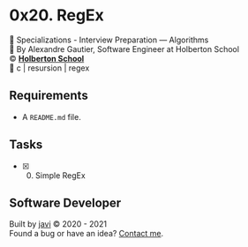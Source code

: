 # 0x20. RegEx
:open_file_folder: Specializations - Interview Preparation ― Algorithms  
:bust_in_silhouette: By Alexandre Gautier, Software Engineer at Holberton School  
:copyright: **[Holberton School](https://www.holbertonschool.com/)**  
:bookmark: c | resursion | regex

## Requirements
* A ```README.md``` file.

## Tasks
* [x] 0. Simple RegEx

## Software Developer
Built by [javi](https://github.com/javi0x00) :copyright: 2020 - 2021  
Found a bug or have an idea? [Contact me](https://www.linkedin.com/in/javi0x00/).
